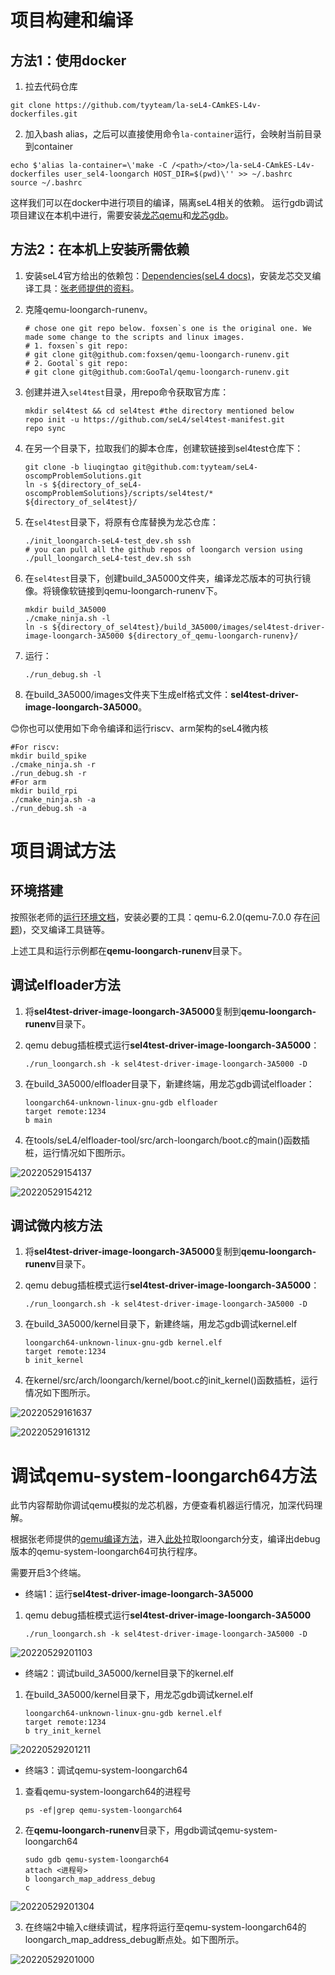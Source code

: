 <!--
   SPDX-License-Identifier: GPL-2.0-only
   Copyright 2022, tyyteam(Qingtao Liu, Yang Lei, Yang Chen)
   qtliu@mail.ustc.edu.cn, le24@mail.ustc.edu.cn, chenyangcs@mail.ustc.edu.cn
-->
# 项目构建和编译
## 方法1：使用docker
1. 拉去代码仓库
```
git clone https://github.com/tyyteam/la-seL4-CAmkES-L4v-dockerfiles.git
```
2. 加入bash alias，之后可以直接使用命令`la-container`运行，会映射当前目录到container
```
echo $'alias la-container=\'make -C /<path>/<to>/la-seL4-CAmkES-L4v-dockerfiles user_sel4-loongarch HOST_DIR=$(pwd)\'' >> ~/.bashrc
source ~/.bashrc
```
这样我们可以在docker中进行项目的编译，隔离seL4相关的依赖。
运行gdb调试项目建议在本机中进行，需要安装[龙芯qemu](https://github.com/foxsen/qemu-loongarch-runenv#qemu)和[龙芯gdb](https://github.com/foxsen/qemu-loongarch-runenv#gdb)。
## 方法2：在本机上安装所需依赖
1. 安装seL4官方给出的依赖包：[Dependencies(seL4 docs)](https://docs.sel4.systems/projects/buildsystem/host-dependencies.html)，安装龙芯交叉编译工具：[张老师提供的资料](https://github.com/foxsen/qemu-loongarch-runenv)。

2. 克隆qemu-loongarch-runenv。

   ```
   # chose one git repo below. foxsen`s one is the original one. We made some change to the scripts and linux images.
   # 1. foxsen`s git repo:
   # git clone git@github.com:foxsen/qemu-loongarch-runenv.git
   # 2. Gootal`s git repo:
   # git clone git@github.com:GooTal/qemu-loongarch-runenv.git
   ```
   
2. 创建并进入`sel4test`目录，用repo命令获取官方库：

   ```shell
   mkdir sel4test && cd sel4test #the directory mentioned below
   repo init -u https://github.com/seL4/sel4test-manifest.git
   repo sync
   ```
   
3. 在另一个目录下，拉取我们的脚本仓库，创建软链接到sel4test仓库下：

   ```
   git clone -b liuqingtao git@github.com:tyyteam/seL4-oscompProblemSolutions.git
   ln -s ${directory_of_seL4-oscompProblemSolutions}/scripts/sel4test/* ${directory_of_sel4test}/
   ```

3. 在```sel4test```目录下，将原有仓库替换为龙芯仓库：

   ```shell
   ./init_loongarch-seL4-test_dev.sh ssh
   # you can pull all the github repos of loongarch version using ./pull_loongarch_seL4-test_dev.sh ssh
   ```
   
6. 在```sel4test```目录下，创建build_3A5000文件夹，编译龙芯版本的可执行镜像。将镜像软链接到qemu-loongarch-runenv下。

   ```shell
   mkdir build_3A5000
   ./cmake_ninja.sh -l
   ln -s ${directory_of_sel4test}/build_3A5000/images/sel4test-driver-image-loongarch-3A5000 ${directory_of_qemu-loongarch-runenv}/
   ```

5. 运行：

   ```shell
   ./run_debug.sh -l
   ```
   
6. 在build_3A5000/images文件夹下生成elf格式文件：**sel4test-driver-image-loongarch-3A5000**。

   

😊你也可以使用如下命令编译和运行riscv、arm架构的seL4微内核

```
#For riscv:
mkdir build_spike
./cmake_ninja.sh -r
./run_debug.sh -r
#For arm
mkdir build_rpi
./cmake_ninja.sh -a
./run_debug.sh -a
```



# 项目调试方法

## 环境搭建

按照张老师的[运行环境文档](https://github.com/foxsen/qemu-loongarch-runenv)，安装必要的工具：qemu-6.2.0(qemu-7.0.0 存在[问题](https://github.com/seL4/seL4/issues/879))，交叉编译工具链等。

上述工具和运行示例都在**qemu-loongarch-runenv**目录下。

## 调试elfloader方法

1. 将**sel4test-driver-image-loongarch-3A5000**复制到**qemu-loongarch-runenv**目录下。

2. qemu debug插桩模式运行**sel4test-driver-image-loongarch-3A5000**：

   ```shell
   ./run_loongarch.sh -k sel4test-driver-image-loongarch-3A5000 -D
   ```

3. 在build_3A5000/elfloader目录下，新建终端，用龙芯gdb调试elfloader：

   ```shell
   loongarch64-unknown-linux-gnu-gdb elfloader
   target remote:1234
   b main
   ```

4. 在tools/seL4/elfloader-tool/src/arch-loongarch/boot.c的main()函数插桩，运行情况如下图所示。

![20220529154137](https://raw.githubusercontent.com/GooTal/picBed/master/myPics/20220529154137.png)

![20220529154212](https://raw.githubusercontent.com/GooTal/picBed/master/myPics/20220529154212.png)



## 调试微内核方法

1. 将**sel4test-driver-image-loongarch-3A5000**复制到**qemu-loongarch-runenv**目录下。

2. qemu debug插桩模式运行**sel4test-driver-image-loongarch-3A5000**：

   ```shell
   ./run_loongarch.sh -k sel4test-driver-image-loongarch-3A5000 -D
   ```

2. 在build_3A5000/kernel目录下，新建终端，用龙芯gdb调试kernel.elf

   ```shell
   loongarch64-unknown-linux-gnu-gdb kernel.elf
   target remote:1234
   b init_kernel
   ```
   
3. 在kernel/src/arch/loongarch/kernel/boot.c的init_kernel()函数插桩，运行情况如下图所示。


![20220529161637](https://raw.githubusercontent.com/GooTal/picBed/master/myPics/20220529161637.png)

![20220529161312](https://raw.githubusercontent.com/GooTal/picBed/master/myPics/20220529161312.png)



# 调试qemu-system-loongarch64方法

此节内容帮助你调试qemu模拟的龙芯机器，方便查看机器运行情况，加深代码理解。

根据张老师提供的[qemu编译方法](https://github.com/foxsen/qemu-loongarch-runenv#qemu)，进入[此处](https://github.com/foxsen/qemu/tree/loongarch)拉取loongarch分支，编译出debug版本的qemu-system-loongarch64可执行程序。

需要开启3个终端。

* 终端1：运行**sel4test-driver-image-loongarch-3A5000**

1. qemu debug插桩模式运行**sel4test-driver-image-loongarch-3A5000**

   ```shell
   ./run_loongarch.sh -k sel4test-driver-image-loongarch-3A5000 -D
   ```

![20220529201103](https://raw.githubusercontent.com/GooTal/picBed/master/myPics/20220529201103.png)

* 终端2：调试build_3A5000/kernel目录下的kernel.elf

1. 在build_3A5000/kernel目录下，用龙芯gdb调试kernel.elf

   ```shell
   loongarch64-unknown-linux-gnu-gdb kernel.elf
   target remote:1234
   b try_init_kernel
   ```

![20220529201211](https://raw.githubusercontent.com/GooTal/picBed/master/myPics/20220529201211.png)


* 终端3：调试qemu-system-loongarch64

1. 查看qemu-system-loongarch64的进程号

   ```shel
   ps -ef|grep qemu-system-loongarch64
   ```

2. 在**qemu-loongarch-runenv**目录下，用gdb调试qemu-system-loongarch64

   ```shell
   sudo gdb qemu-system-loongarch64
   attach <进程号>
   b loongarch_map_address_debug
   c
   ```

![20220529201304](https://raw.githubusercontent.com/GooTal/picBed/master/myPics/20220529201304.png)

3. 在终端2中输入c继续调试，程序将运行至qemu-system-loongarch64的loongarch_map_address_debug断点处。如下图所示。

![20220529201000](https://raw.githubusercontent.com/GooTal/picBed/master/myPics/20220529201000.png)









